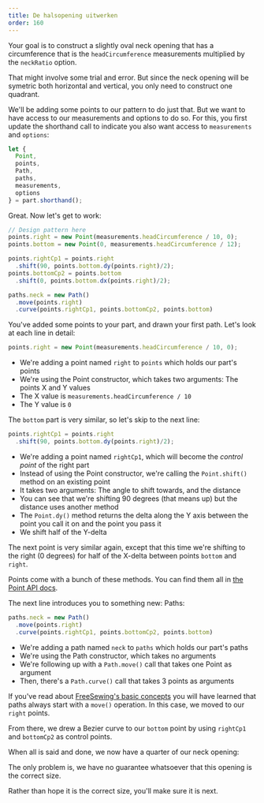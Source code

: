 ```yaml
---
title: De halsopening uitwerken
order: 160
---
```


Your goal is to construct a slightly oval neck opening that has a circumference that is the `headCircumference` measurements multiplied by the `neckRatio` option.

That might involve some trial and error. But since the neck opening will be symetric both horizontal and vertical, you only need to construct one quadrant.

We'll be adding some points to our pattern to do just that. But we want to have access to our measurements and options to do so. For this, you first update the shorthand call to indicate you also want access to `measurements` and `options`:

```js
let {
  Point,
  points,
  Path,
  paths,
  measurements,
  options
} = part.shorthand();
```

Great. Now let's get to work:

```js
// Design pattern here
points.right = new Point(measurements.headCircumference / 10, 0);
points.bottom = new Point(0, measurements.headCircumference / 12);

points.rightCp1 = points.right
  .shift(90, points.bottom.dy(points.right)/2);
points.bottomCp2 = points.bottom
  .shift(0, points.bottom.dx(points.right)/2);

paths.neck = new Path()
  .move(points.right)
  .curve(points.rightCp1, points.bottomCp2, points.bottom)
```

You've added some points to your part, and drawn your first path. Let's look at each line in detail:

```js
points.right = new Point(measurements.headCircumference / 10, 0);
```

- We're adding a point named `right` to `points` which holds our part's points
- We're using the Point constructor, which takes two arguments: The points X and Y values
- The X value is `measurements.headCircumference / 10`
- The Y value is `0`

The `bottom` part is very similar, so let's skip to the next line:

```js
points.rightCp1 = points.right
  .shift(90, points.bottom.dy(points.right)/2);
```

- We're adding a point named `rightCp1`, which will become the *control point* of the right part
- Instead of using the Point constructor, we're calling the `Point.shift()` method on an existing point
- It takes two arguments: The angle to shift towards, and the distance
- You can see that we're shifting 90 degrees (that means up) but the distance uses another method
- The `Point.dy()` method returns the delta along the Y axis between the point you call it on and the point you pass it
- We shift half of the Y-delta

The next point is very similar again, except that this time we're shifting to the right (0 degrees) for half of the X-delta between points `bottom` and `right`.

<tip>

Points come with a bunch of these methods. You can find them all in [the Point API docs](/api/point).

</Tip>

The next line introduces you to something new: Paths:

```js
paths.neck = new Path()
  .move(points.right)
  .curve(points.rightCp1, points.bottomCp2, points.bottom)
```

- We're adding a path named `neck` to `paths` which holds our part's paths
- We're using the Path constructor, which takes no arguments
- We're following up with a `Path.move()` call that takes one Point as argument
- Then, there's a `Path.curve()` call that takes 3 points as arguments

If you've read about [FreeSewing's basic concepts](/concepts) you will have learned that paths always start with a `move()` operation. In this case, we moved to our `right` points.

From there, we drew a Bezier curve to our `bottom` point by using `rightCp1` and `bottomCp2` as control points.

When all is said and done, we now have a quarter of our neck opening:

<example pattern="tutorial" part="step2" caption="You have drawn your first path" />

The only problem is, we have no guarantee whatsoever that this opening is the correct size.

Rather than hope it is the correct size, you'll make sure it is next.